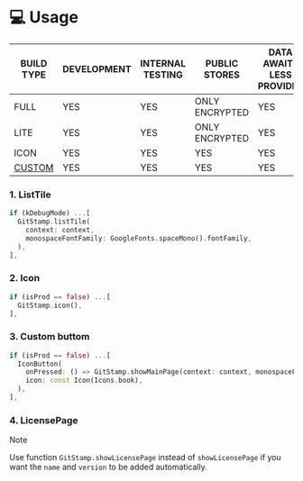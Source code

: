 # 💻 Usage

| BUILD TYPE                              | DEVELOPMENT | INTERNAL TESTING | PUBLIC STORES  | DATA AWAIT-LESS PROVIDER |
| --------------------------------------- | ----------- | ---------------- | -------------- | ------------------------ |
| FULL                                    | YES         | YES              | ONLY ENCRYPTED | YES                      |
| LITE                                    | YES         | YES              | ONLY ENCRYPTED | YES                      |
| ICON                                    | YES         | YES              | YES            | YES                      |
| [CUSTOM](./lib/src/git_stamp_node.dart) | YES         | YES              | YES            | YES                      |

### 1. ListTile

```dart
if (kDebugMode) ...[
  GitStamp.listTile(
    context: context,
    monospaceFontFamily: GoogleFonts.spaceMono().fontFamily,
  ),
],
```

### 2. Icon
```dart
if (isProd == false) ...[
  GitStamp.icon(),
],
```

### 3. Custom buttom
```dart
if (isProd == false) ...[
  IconButton(
    onPressed: () => GitStamp.showMainPage(context: context, monospaceFontFamily: GoogleFonts.spaceMono().fontFamily),
    icon: const Icon(Icons.book),
  ),
],
```

### 4. LicensePage

> [!NOTE]
> Use function `GitStamp.showLicensePage` instead of `showLicensePage` if you want the `name` and `version` to be added automatically.
